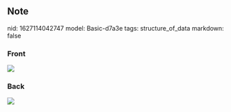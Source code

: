 ## Note
nid: 1627114042747
model: Basic-d7a3e
tags: structure_of_data
markdown: false

### Front
<img src="paste-86bea8b23db152b8a486c16f6757e874eb5a8751.jpg">

### Back
<img src="paste-94357a23a6250d23d114b7cd512d396572cb5d8a.jpg">
